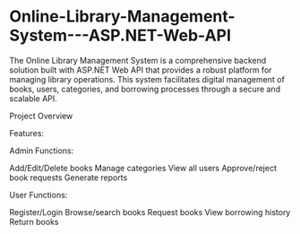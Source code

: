 # Online-Library-Management-System---ASP.NET-Web-API
The Online Library Management System is a comprehensive backend solution built with ASP.NET Web API that provides a robust platform for managing library operations. This system facilitates digital management of books, users, categories, and borrowing processes through a secure and scalable API.


Project Overview

Features:

Admin Functions:

Add/Edit/Delete books 
Manage categories 
View all users 
Approve/reject book requests 
Generate reports 

User Functions:

Register/Login
Browse/search books
Request books
View borrowing history
Return books
